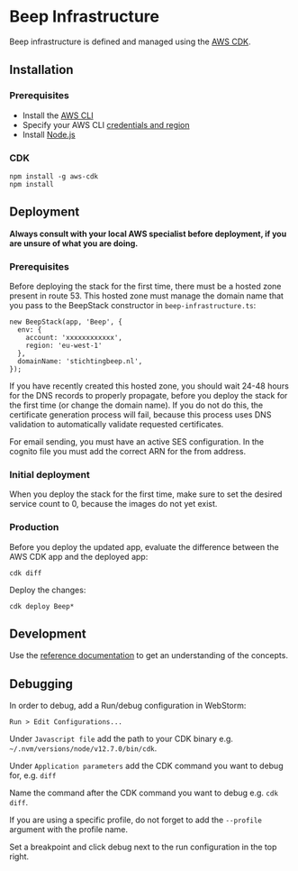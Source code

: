 # Beep Infrastructure
Beep infrastructure is defined and managed using the [AWS CDK](https://docs.aws.amazon.com/cdk/latest/guide/home.html).

## Installation

### Prerequisites

* Install the [AWS CLI](https://docs.aws.amazon.com/cli/latest/userguide/cli-chap-install.html#install-tool-bundled)
* Specify your AWS CLI [credentials and region](https://docs.aws.amazon.com/cdk/latest/guide/getting_started.html#getting_started_credentials)
* Install [Node.js](https://nodejs.org/en/download/)

### CDK

```
npm install -g aws-cdk
npm install
```

## Deployment

**Always consult with your local AWS specialist before deployment, if you are unsure of what you are doing.**

### Prerequisites

Before deploying the stack for the first time, there must be a hosted zone present in route 53. This hosted zone must manage the domain name that you pass to the BeepStack constructor in `beep-infrastructure.ts`:

```
new BeepStack(app, 'Beep', {
  env: {
    account: 'xxxxxxxxxxxx',
    region: 'eu-west-1'
  },
  domainName: 'stichtingbeep.nl',
});
```

If you have recently created this hosted zone, you should wait 24-48 hours for the DNS records to properly propagate, before you deploy the stack for the first time (or change the domain name).
If you do not do this, the certificate generation process will fail, because this process uses DNS validation to automatically validate requested certificates.

For email sending, you must have an active SES configuration. In the cognito file you must add the correct ARN for the from address. 

### Initial deployment

When you deploy the stack for the first time, make sure to set the desired service count to 0, because the images do not yet exist.

### Production

Before you deploy the updated app, evaluate the difference between the AWS CDK app and the deployed app:
```
cdk diff
```

Deploy the changes:
```
cdk deploy Beep*
```

## Development

Use the [reference documentation](https://docs.aws.amazon.com/cdk/api/latest/) to get an understanding of the concepts.

## Debugging

In order to debug, add a Run/debug configuration in WebStorm:

```
Run > Edit Configurations...
```

Under `Javascript file` add the path to your CDK binary e.g. `~/.nvm/versions/node/v12.7.0/bin/cdk`.

Under `Application parameters` add the CDK command you want to debug for, e.g. `diff`

Name the command after the CDK command you want to debug e.g. `cdk diff`.

If you are using a specific profile, do not forget to add the `--profile` argument with the profile name.

Set a breakpoint and click debug next to the run configuration in the top right.
